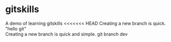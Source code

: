 # gitskills
A demo of learning gitskills
<<<<<<< HEAD
Creating a new branch is quick.
"hello git"  
Creating a new branch is quick and simple.
git branch dev